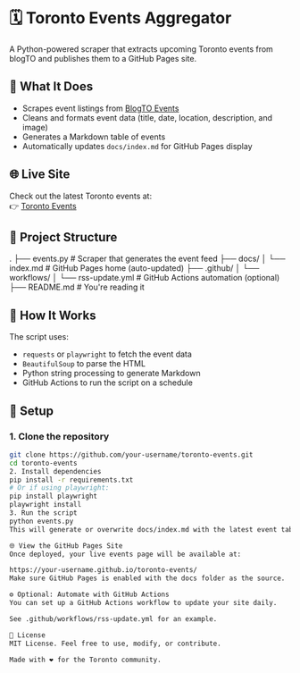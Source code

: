 # 🗓️ Toronto Events Aggregator

A Python-powered scraper that extracts upcoming Toronto events from blogTO and publishes them to a GitHub Pages site.

## 🚀 What It Does

- Scrapes event listings from [BlogTO Events](https://www.blogto.com/events/)
- Cleans and formats event data (title, date, location, description, and image)
- Generates a Markdown table of events
- Automatically updates `docs/index.md` for GitHub Pages display

## 🌐 Live Site

Check out the latest Toronto events at:  
👉 [Toronto Events](https://zahra7.github.io/toronto-event/)

## 📁 Project Structure

.
├── events.py # Scraper that generates the event feed
├── docs/
│ └── index.md # GitHub Pages home (auto-updated)
├── .github/
│ └── workflows/
│ └── rss-update.yml # GitHub Actions automation (optional)
├── README.md # You're reading it

## 🧠 How It Works

The script uses:

- `requests` or `playwright` to fetch the event data
- `BeautifulSoup` to parse the HTML
- Python string processing to generate Markdown
- GitHub Actions to run the script on a schedule

## 🔧 Setup

### 1. Clone the repository

```bash
git clone https://github.com/your-username/toronto-events.git
cd toronto-events
2. Install dependencies
pip install -r requirements.txt
# Or if using playwright:
pip install playwright
playwright install
3. Run the script
python events.py
This will generate or overwrite docs/index.md with the latest event table.

🌐 View the GitHub Pages Site
Once deployed, your live events page will be available at:

https://your-username.github.io/toronto-events/
Make sure GitHub Pages is enabled with the docs folder as the source.

⚙️ Optional: Automate with GitHub Actions
You can set up a GitHub Actions workflow to update your site daily.

See .github/workflows/rss-update.yml for an example.

📄 License
MIT License. Feel free to use, modify, or contribute.

Made with ❤️ for the Toronto community.